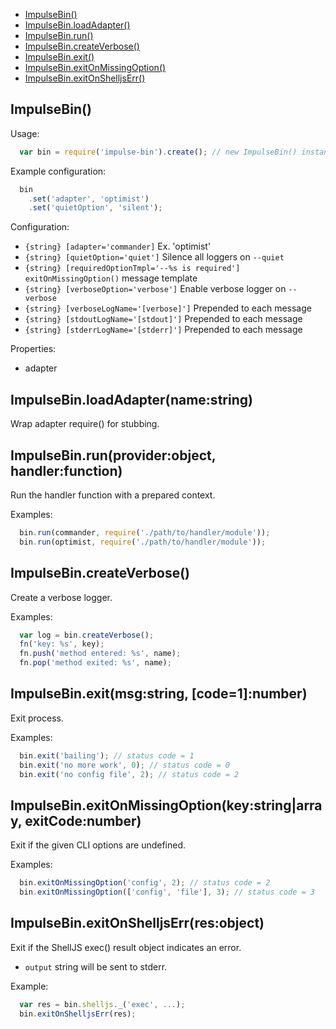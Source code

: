   - [ImpulseBin()](#impulsebin)
  - [ImpulseBin.loadAdapter()](#impulsebinloadadapternamestring)
  - [ImpulseBin.run()](#impulsebinrunproviderobjecthandlerfunction)
  - [ImpulseBin.createVerbose()](#impulsebincreateverbose)
  - [ImpulseBin.exit()](#impulsebinexitmsgstringcode1number)
  - [ImpulseBin.exitOnMissingOption()](#impulsebinexitonmissingoptionkeystringarrayexitcodenumber)
  - [ImpulseBin.exitOnShelljsErr()](#impulsebinexitonshelljserrresobject)

## ImpulseBin()

  Usage:

```js
  var bin = require('impulse-bin').create(); // new ImpulseBin() instance
```


  Example configuration:

```js
  bin
    .set('adapter', 'optimist')
    .set('quietOption', 'silent');
```


   Configuration:

   - `{string} [adapter='commander]` Ex. 'optimist'
   - `{string} [quietOption='quiet']` Silence all loggers on `--quiet`
   - `{string} [requiredOptionTmpl='--%s is required']` `exitOnMissingOption()` message template
   - `{string} [verboseOption='verbose']` Enable verbose logger on `--verbose`
   - `{string} [verboseLogName='[verbose]']` Prepended to each message
   - `{string} [stdoutLogName='[stdout]']` Prepended to each message
   - `{string} [stderrLogName='[stderr]']` Prepended to each message

   Properties:

   - adapter

## ImpulseBin.loadAdapter(name:string)

  Wrap adapter require() for stubbing.

## ImpulseBin.run(provider:object, handler:function)

  Run the handler function with a prepared context.

  Examples:

```js
  bin.run(commander, require('./path/to/handler/module'));
  bin.run(optimist, require('./path/to/handler/module'));
```

## ImpulseBin.createVerbose()

  Create a verbose logger.

  Examples:

```js
  var log = bin.createVerbose();
  fn('key: %s', key);
  fn.push('method entered: %s', name);
  fn.pop('method exited: %s', name);
```

## ImpulseBin.exit(msg:string, [code=1]:number)

  Exit process.

  Examples:

```js
  bin.exit('bailing'); // status code = 1
  bin.exit('no more work', 0); // status code = 0
  bin.exit('no config file', 2); // status code = 2
```

## ImpulseBin.exitOnMissingOption(key:string|array, exitCode:number)

  Exit if the given CLI options are undefined.

  Examples:

```js
  bin.exitOnMissingOption('config', 2); // status code = 2
  bin.exitOnMissingOption(['config', 'file'], 3); // status code = 3
```

## ImpulseBin.exitOnShelljsErr(res:object)

  Exit if the ShellJS exec() result object indicates an error.

  - `output` string will be sent to stderr.

  Example:

```js
  var res = bin.shelljs._('exec', ...);
  bin.exitOnShelljsErr(res);
```

